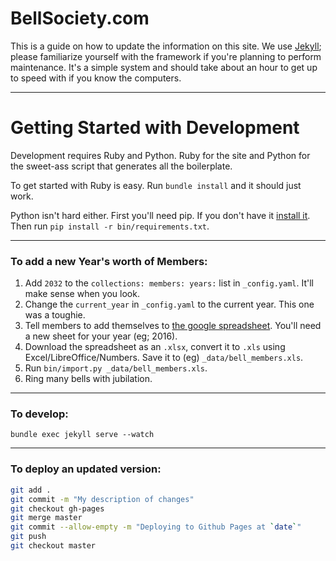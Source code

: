 
# BellSociety.com

This is a guide on how to update the information on this site. We use [Jekyll](http://jekyllrb.com/); please familiarize yourself with the framework if you're planning to perform maintenance. It's a simple system and should take about an hour to get up to speed with if you know the computers.

---

# Getting Started with Development

Development requires Ruby and Python. Ruby for the site and Python for the sweet-ass script that generates all the boilerplate.

To get started with Ruby is easy. Run `bundle install` and it should just work.

Python isn't hard either. First you'll need pip. If you don't have it [install it](http://python-packaging-user-guide.readthedocs.org/en/latest/installing/#install-pip-setuptools-and-wheel). Then run `pip install -r bin/requirements.txt`.

---

### To add a new Year's worth of Members:

1. Add `2032` to the `collections: members: years:` list in `_config.yaml`. It'll make sense when you look.
2. Change the `current_year` in `_config.yaml` to the current year. This one was a toughie.
3. Tell members to add themselves to [the google spreadsheet](https://docs.google.com/spreadsheets/d/1vTla34lK53UFgDouSKHVU4uz2mYWKU7Ib8KsNG7ARu4/edit#gid=0). You'll need a new sheet for your year (eg; 2016). 
4. Download the spreadsheet as an `.xlsx`, convert it to `.xls` using Excel/LibreOffice/Numbers. Save it to (eg) `_data/bell_members.xls`.
5. Run `bin/import.py _data/bell_members.xls`.
5. Ring many bells with jubilation.

---

### To develop:

`bundle exec jekyll serve --watch`

---

### To deploy an updated version:


```sh
git add .
git commit -m "My description of changes"
git checkout gh-pages
git merge master
git commit --allow-empty -m "Deploying to Github Pages at `date`"
git push
git checkout master
```
